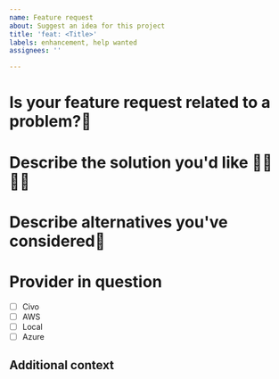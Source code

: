 ```yaml
---
name: Feature request
about: Suggest an idea for this project
title: 'feat: <Title>'
labels: enhancement, help wanted
assignees: ''

---
```


# Is your feature request related to a problem?📖 
<!-- A clear and concise description of what the problem is. Ex. I'm always frustrated when [...] -->

# Describe the solution you'd like 👨‍💻👩‍💻
<!-- A clear and concise description of what you want to happen. -->

# Describe alternatives you've considered💠
<!-- A clear and concise description of any alternative solutions or features you've considered. -->
# Provider in question
- [ ] Civo
- [ ] AWS
- [ ] Local
- [ ] Azure

## Additional context
<!-- Add any other context or screenshots about the feature request here. -->
